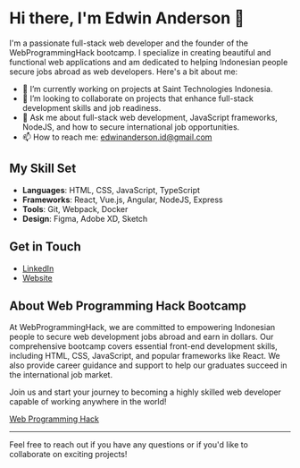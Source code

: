 # Hi there, I'm Edwin Anderson 👋

I'm a passionate full-stack web developer and the founder of the WebProgrammingHack bootcamp. I specialize in creating beautiful and functional web applications and am dedicated to helping Indonesian people secure jobs abroad as web developers. Here's a bit about me:

- 🔭 I’m currently working on projects at Saint Technologies Indonesia.
- 👯 I’m looking to collaborate on projects that enhance full-stack development skills and job readiness.
- 💬 Ask me about full-stack web development, JavaScript frameworks, NodeJS, and how to secure international job opportunities.
- 📫 How to reach me: edwinanderson.id@gmail.com

## My Skill Set

- **Languages**: HTML, CSS, JavaScript, TypeScript
- **Frameworks**: React, Vue.js, Angular, NodeJS, Express
- **Tools**: Git, Webpack, Docker
- **Design**: Figma, Adobe XD, Sketch

## Get in Touch

- [LinkedIn](https://www.linkedin.com/in/edwin-anderson-392771308)
- [Website](https://www.webprogramminghack.com)

## About Web Programming Hack Bootcamp

At WebProgrammingHack, we are committed to empowering Indonesian people to secure web development jobs abroad and earn in dollars. Our comprehensive bootcamp covers essential front-end development skills, including HTML, CSS, JavaScript, and popular frameworks like React. We also provide career guidance and support to help our graduates succeed in the international job market.

Join us and start your journey to becoming a highly skilled web developer capable of working anywhere in the world!

[Web Programming Hack](https://www.webprogramminghack.com)

---

Feel free to reach out if you have any questions or if you'd like to collaborate on exciting projects!
